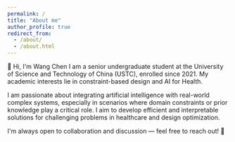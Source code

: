 ```yaml
---
permalink: /
title: "About me"
author_profile: true
redirect_from: 
  - /about/
  - /about.html
---
```


👋 Hi, I'm Wang Chen
I am a senior undergraduate student at the University of Science and Technology of China (USTC), enrolled since 2021. My academic interests lie in constraint-based design and AI for Health.

I am passionate about integrating artificial intelligence with real-world complex systems, especially in scenarios where domain constraints or prior knowledge play a critical role. I aim to develop efficient and interpretable solutions for challenging problems in healthcare and design optimization.

I'm always open to collaboration and discussion — feel free to reach out! 🤝
